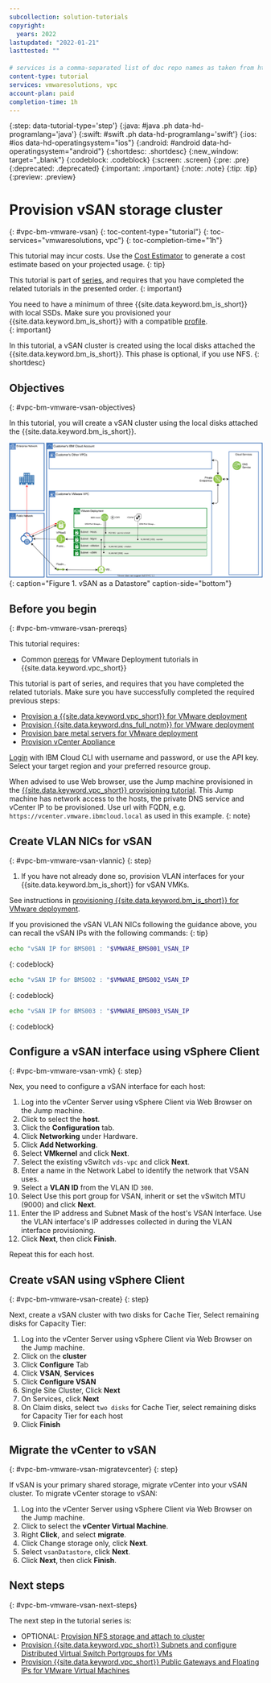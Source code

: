 ```yaml
---
subcollection: solution-tutorials
copyright:
  years: 2022
lastupdated: "2022-01-21"
lasttested: ""

# services is a comma-separated list of doc repo names as taken from https://github.ibm.com/cloud-docs/
content-type: tutorial
services: vmwaresolutions, vpc
account-plan: paid
completion-time: 1h
---
```


{:step: data-tutorial-type='step'}
{:java: #java .ph data-hd-programlang='java'}
{:swift: #swift .ph data-hd-programlang='swift'}
{:ios: #ios data-hd-operatingsystem="ios"}
{:android: #android data-hd-operatingsystem="android"}
{:shortdesc: .shortdesc}
{:new_window: target="_blank"}
{:codeblock: .codeblock}
{:screen: .screen}
{:pre: .pre}
{:deprecated: .deprecated}
{:important: .important}
{:note: .note}
{:tip: .tip}
{:preview: .preview}


# Provision vSAN storage cluster
{: #vpc-bm-vmware-vsan}
{: toc-content-type="tutorial"}
{: toc-services="vmwaresolutions, vpc"}
{: toc-completion-time="1h"}

<!--##istutorial#-->
This tutorial may incur costs. Use the [Cost Estimator](https://{DomainName}/estimator/review) to generate a cost estimate based on your projected usage.
{: tip}
<!--#/istutorial#-->


This tutorial is part of [series](/docs/solution-tutorials?topic=solution-tutorials-vpc-bm-vmware#vpc-bm-vmware-objectives), and requires that you have completed the related tutorials in the presented order.
{: important}

You need to have a minimum of three {{site.data.keyword.bm_is_short}} with local SSDs. Make sure you provisioned your {{site.data.keyword.bm_is_short}} with a compatible [profile](https://{DomainName}/docs/vpc?topic=vpc-bare-metal-servers-profile#bare-metal-servers-profile-list).  
{: important}

In this tutorial, a vSAN cluster is created using the local disks attached the 	{{site.data.keyword.bm_is_short}}. This phase is optional, if you use NFS.
{: shortdesc}

## Objectives
{: #vpc-bm-vmware-vsan-objectives}

In this tutorial, you will create a vSAN cluster using the local disks attached the {{site.data.keyword.bm_is_short}}.

![vSAN as a Datastore](images/solution63-ryo-vmware-on-vpc/Self-Managed-Simple-20210813v1-VPC-vsan.svg "vSAN as a Datastore"){: caption="Figure 1. vSAN as a Datastore" caption-side="bottom"}


## Before you begin
{: #vpc-bm-vmware-vsan-prereqs}

This tutorial requires:

* Common [prereqs](https://{DomainName}/docs/solution-tutorials?topic=solution-tutorials-vpc-bm-vmware#vpc-bm-vmware-prereqs) for VMware Deployment tutorials in {{site.data.keyword.vpc_short}}

This tutorial is part of series, and requires that you have completed the related tutorials. Make sure you have successfully completed the required previous steps:

* [Provision a {{site.data.keyword.vpc_short}} for VMware deployment](https://{DomainName}/docs/solution-tutorials?topic=solution-tutorials-vpc-bm-vmware-vpc#vpc-bm-vmware-vpc)
* [Provision {{site.data.keyword.dns_full_notm}} for VMware deployment](https://{DomainName}/docs/solution-tutorials?topic=solution-tutorials-vpc-bm-vmware-dns#vpc-bm-vmware-dns)
* [Provision bare metal servers for VMware deployment](https://{DomainName}/docs/solution-tutorials?topic=solution-tutorials-vpc-bm-vmware-bms#vpc-bm-vmware-bms)
* [Provision vCenter Appliance](https://{DomainName}/docs/solution-tutorials?topic=solution-tutorials-vpc-bm-vmware-vcenter#vpc-bm-vmware-vcenter)

[Login](https://{DomainName}/docs/cli?topic=cli-getting-started) with IBM Cloud CLI with username and password, or use the API key. Select your target region and your preferred resource group.

When advised to use Web browser, use the Jump machine provisioned in the [{{site.data.keyword.vpc_short}} provisioning tutorial](https://{DomainName}/docs/solution-tutorials?topic=solution-tutorials-vpc-bm-vmware-vpc#vpc-bm-vmware-vpc). This Jump machine has network access to the hosts, the private DNS service and vCenter IP to be provisioned. Use url with FQDN, e.g. `https://vcenter.vmware.ibmcloud.local` as used in this example.
{: note}


## Create VLAN NICs for vSAN
{: #vpc-bm-vmware-vsan-vlannic}
{: step}

1. If you have not already done so, provision VLAN interfaces for your {{site.data.keyword.bm_is_short}} for vSAN VMKs.

See instructions in [provisioning {{site.data.keyword.bm_is_short}} for VMware deployment](https://{DomainName}/docs/solution-tutorials?topic=solution-tutorials-vpc-bm-vmware-bms#vpc-bm-vmware-bms#vpc-bm-vmware-bms-vlannic).

If you provisioned the vSAN VLAN NICs following the guidance above, you can recall the vSAN IPs with the following commands:
{: tip}

   ```sh
   echo "vSAN IP for BMS001 : "$VMWARE_BMS001_VSAN_IP
   ```
   {: codeblock}

   ```sh
   echo "vSAN IP for BMS002 : "$VMWARE_BMS002_VSAN_IP
   ```
   {: codeblock}

   ```sh
   echo "vSAN IP for BMS003 : "$VMWARE_BMS003_VSAN_IP
   ```
   {: codeblock}


## Configure a vSAN interface using vSphere Client
{: #vpc-bm-vmware-vsan-vmk}
{: step}

Nex, you need to configure a vSAN interface for each host:

1. Log into the vCenter Server using vSphere Client via Web Browser on the Jump machine.
2. Click to select the **host**.
3. Click the **Configuration** tab.
4. Click **Networking** under Hardware.
5. Click **Add Networking**.
6. Select **VMkernel** and click **Next**.
7. Select the existing vSwitch `vds-vpc` and click **Next**.
8. Enter a name in the Network Label to identify the network that VSAN uses.
9. Select a **VLAN ID** from the VLAN ID `300`.
10. Select Use this port group for VSAN, inherit or set the vSwitch MTU (9000) and click **Next**.
11. Enter the IP address and Subnet Mask of the host's VSAN Interface. Use the VLAN interface's IP addresses collected in during the VLAN interface provisioning.
12. Click **Next**, then click **Finish**.

Repeat this for each host.


## Create vSAN using vSphere Client
{: #vpc-bm-vmware-vsan-create}
{: step}

Next, create a vSAN cluster with two disks for Cache Tier, Select remaining disks for Capacity Tier:

1. Log into the vCenter Server using vSphere Client via Web Browser on the Jump machine.
2. Click on the **cluster**
3. Click **Configure** Tab
4. Click **VSAN**, **Services**
5. Click **Configure VSAN**
6. Single Site Cluster, Click **Next**
7. On Services, click **Next**
8. On Claim disks, select `two disks` for Cache Tier, select remaining disks for Capacity Tier for each host
9. Click **Finish**


## Migrate the vCenter to vSAN
{: #vpc-bm-vmware-vsan-migratevcenter}
{: step}

If vSAN is your primary shared storage, migrate vCenter into your vSAN cluster. To migrate vCenter storage to vSAN:

1. Log into the vCenter Server using vSphere Client via Web Browser on the Jump machine.
2. Click to select the **vCenter Virtual Machine**.
3. Right **Click**, and select **migrate**.
4. Click Change storage only, click **Next**.
5. Select `vsanDatastore`, click **Next**.
6. Click **Next**, then click **Finish**.

## Next steps
{: #vpc-bm-vmware-vsan-next-steps}

The next step in the tutorial series is:

* OPTIONAL: [Provision NFS storage and attach to cluster](/docs/solution-tutorials?topic=solution-tutorials-vpc-bm-vmware-nfs#vpc-bm-vmware-nfs)
* [Provision {{site.data.keyword.vpc_short}} Subnets and configure Distributed Virtual Switch Portgroups for VMs](/docs/solution-tutorials?topic=solution-tutorials-vpc-bm-vmware-newvm#vpc-bm-vmware-newvm)
* [Provision {{site.data.keyword.vpc_short}} Public Gateways and Floating IPs for VMware Virtual Machines](/docs/solution-tutorials?topic=solution-tutorials-vpc-bm-vmware-pgwip#vpc-bm-vmware-pgwip)
